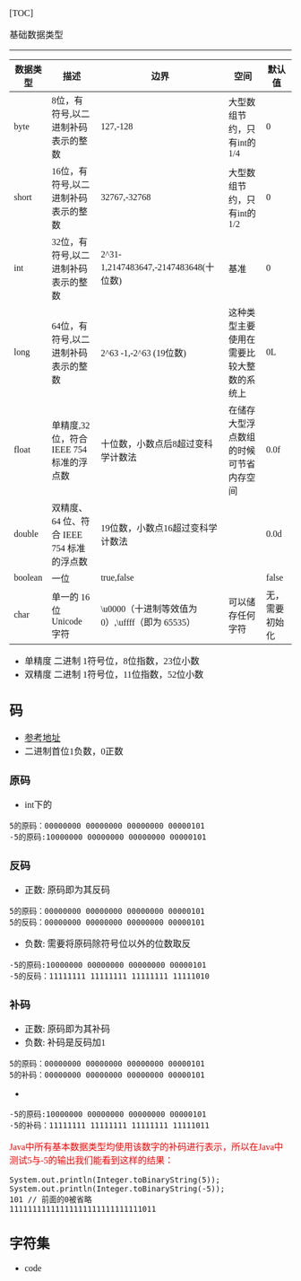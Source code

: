 <font face="SimSun" size=3 >

[TOC]

基础数据类型

---

|数据类型|描述|边界|空间|默认值
| ---- | ---- | ---- | ---- | ---- |
|byte|8位，有符号,以二进制补码表示的整数|127,-128|大型数组节约，只有int的1/4| 0 |
|short|16位，有符号,以二进制补码表示的整数|32767,-32768|大型数组节约，只有int的1/2| 0 |
|int|32位，有符号,以二进制补码表示的整数|2^31-1,2147483647,-2147483648(十位数)| 基准| 0 |
|long|64位，有符号,以二进制补码表示的整数|2^63 -1,-2^63 (19位数) | 这种类型主要使用在需要比较大整数的系统上| 0L |
|float|单精度,32位，符合IEEE 754标准的浮点数| 十位数，小数点后8超过变科学计数法| 在储存大型浮点数组的时候可节省内存空间| 0.0f |
|double|双精度、64 位、符合 IEEE 754 标准的浮点数| 19位数，小数点16超过变科学计数法| | 0.0d |
|boolean|一位|true,false| | false |
|char|单一的 16 位 Unicode 字符|\u0000（十进制等效值为 0）,\uffff（即为 65535）| 可以储存任何字符 | 无，需要初始化 |

- 单精度 二进制 1符号位，8位指数，23位小数
- 双精度 二进制 1符号位，11位指数，52位小数

## 码

- [参考地址](https://blog.csdn.net/weixin_37870009/article/details/79775926)
- 二进制首位1负数，0正数

### 原码

- int下的
~~~
5的原码：00000000 00000000 00000000 00000101
-5的原码:10000000 00000000 00000000 00000101
~~~

### 反码

- 正数: 原码即为其反码
~~~
5的原码：00000000 00000000 00000000 00000101
5的反码：00000000 00000000 00000000 00000101
~~~~

- 负数: 需要将原码除符号位以外的位数取反
~~~
-5的原码:10000000 00000000 00000000 00000101
-5的反码：11111111 11111111 11111111 11111010
~~~

### 补码

- 正数: 原码即为其补码
- 负数: 补码是反码加1
~~~
5的原码：00000000 00000000 00000000 00000101
5的补码：00000000 00000000 00000000 00000101
~~~
- 
~~~
-5的原码:10000000 00000000 00000000 00000101
-5的补码：11111111 11111111 11111111 11111011
~~~

<font color="red"> Java中所有基本数据类型均使用该数字的补码进行表示，所以在Java中测试5与-5的输出我们能看到这样的结果：</font>

~~~
System.out.println(Integer.toBinaryString(5));
System.out.println(Integer.toBinaryString(-5));
101 // 前面的0被省略
11111111111111111111111111111011
~~~

## 字符集

- code

</font>